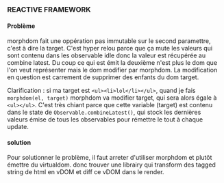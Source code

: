 ### REACTIVE FRAMEWORK

#### Problème
morphdom fait une oppération pas immutable sur le second paramettre, c'est à dire la target.
C'est hyper relou parce que ça mute les valeurs qui sont contenu dans les observable idle donc la valeur est récupérée au combine latest. Du coup ce qui est émit la deuxième n'est plus le dom que l'on veut représenter mais le dom modifier par morphdom.
La modification en question est carrement de supprimer des enfants du dom target.

Clarification :
si ma target est `<ul><li>lol</li></ul>`,
quand je fais `morphdom(el, target)`
morphdom va modifier target, qui sera alors égale à `<ul></ul>`.
C'est très chiant parce que cette variable (target) est contenu dans le state
de `Observable.combineLatest()`, qui stock les dernières valeurs émise de tous les observables
pour rémettre le tout à chaque update.


#### solution
Pour solutionner le problème, il faut arreter d'utiliser morphdom et plutôt émettre du virtualdom.
donc trouver une librairy qui transform des tagged string de html en vDOM et
diff ce vDOM dans le render.
